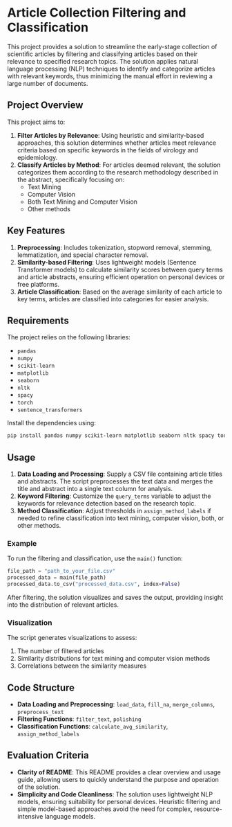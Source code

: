 # Article Collection Filtering and Classification

This project provides a solution to streamline the early-stage collection of scientific articles by filtering and classifying articles based on their relevance to specified research topics. The solution applies natural language processing (NLP) techniques to identify and categorize articles with relevant keywords, thus minimizing the manual effort in reviewing a large number of documents.

## Project Overview

This project aims to:
1. **Filter Articles by Relevance**: Using heuristic and similarity-based approaches, this solution determines whether articles meet relevance criteria based on specific keywords in the fields of virology and epidemiology.
2. **Classify Articles by Method**: For articles deemed relevant, the solution categorizes them according to the research methodology described in the abstract, specifically focusing on:
    - Text Mining
    - Computer Vision
    - Both Text Mining and Computer Vision
    - Other methods

## Key Features

1. **Preprocessing**: Includes tokenization, stopword removal, stemming, lemmatization, and special character removal.
2. **Similarity-based Filtering**: Uses lightweight models (Sentence Transformer models) to calculate similarity scores between query terms and article abstracts, ensuring efficient operation on personal devices or free platforms.
3. **Article Classification**: Based on the average similarity of each article to key terms, articles are classified into categories for easier analysis.

## Requirements

The project relies on the following libraries:
- `pandas`
- `numpy`
- `scikit-learn`
- `matplotlib`
- `seaborn`
- `nltk`
- `spacy`
- `torch`
- `sentence_transformers`

Install the dependencies using:
```bash
pip install pandas numpy scikit-learn matplotlib seaborn nltk spacy torch sentence-transformers
```

## Usage

1. **Data Loading and Processing**: Supply a CSV file containing article titles and abstracts. The script preprocesses the text data and merges the title and abstract into a single text column for analysis.
2. **Keyword Filtering**: Customize the `query_terms` variable to adjust the keywords for relevance detection based on the research topic.
3. **Method Classification**: Adjust thresholds in `assign_method_labels` if needed to refine classification into text mining, computer vision, both, or other methods.

### Example

To run the filtering and classification, use the `main()` function:
```python
file_path = "path_to_your_file.csv"
processed_data = main(file_path)
processed_data.to_csv("processed_data.csv", index=False)
```

After filtering, the solution visualizes and saves the output, providing insight into the distribution of relevant articles.

### Visualization
The script generates visualizations to assess:
1. The number of filtered articles
2. Similarity distributions for text mining and computer vision methods
3. Correlations between the similarity measures

## Code Structure

- **Data Loading and Preprocessing**: `load_data`, `fill_na`, `merge_columns`, `preprocess_text`
- **Filtering Functions**: `filter_text`, `polishing`
- **Classification Functions**: `calculate_avg_similarity`, `assign_method_labels`

## Evaluation Criteria

- **Clarity of README**: This README provides a clear overview and usage guide, allowing users to quickly understand the purpose and operation of the solution.
- **Simplicity and Code Cleanliness**: The solution uses lightweight NLP models, ensuring suitability for personal devices. Heuristic filtering and simple model-based approaches avoid the need for complex, resource-intensive language models.


